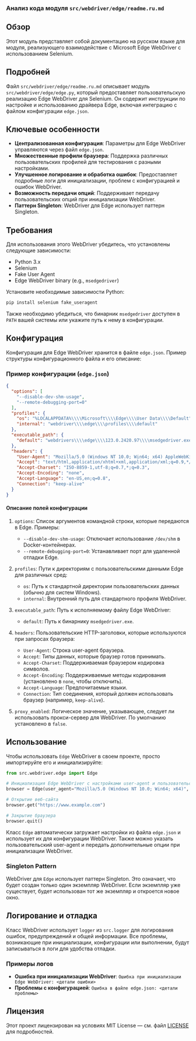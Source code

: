 ### Анализ кода модуля `src/webdriver/edge/readme.ru.md`

## Обзор

Этот модуль представляет собой документацию на русском языке для модуля, реализующего взаимодействие с Microsoft Edge WebDriver с использованием Selenium.

## Подробней

Файл `src/webdriver/edge/readme.ru.md` описывает модуль `src/webdriver/edge/edge.py`, который предоставляет пользовательскую реализацию Edge WebDriver для Selenium. Он содержит инструкции по настройке и использованию драйвера Edge, включая интеграцию с файлом конфигурации `edge.json`.

## Ключевые особенности

-   **Централизованная конфигурация**: Параметры для Edge WebDriver управляются через файл `edge.json`.
-   **Множественные профили браузера**: Поддержка различных пользовательских профилей для тестирования с разными настройками.
-   **Улучшенное логирование и обработка ошибок**: Предоставляет подробные логи для инициализации, проблем с конфигурацией и ошибок WebDriver.
-   **Возможность передачи опций**: Поддерживает передачу пользовательских опций при инициализации WebDriver.
- **Паттерн Singleton**: WebDriver для Edge использует паттерн Singleton.

## Требования

Для использования этого WebDriver убедитесь, что установлены следующие зависимости:

-   Python 3.x
-   Selenium
-   Fake User Agent
-   Edge WebDriver binary (e.g., `msedgedriver`)

Установите необходимые зависимости Python:

```bash
pip install selenium fake_useragent
```

Также необходимо убедиться, что бинарник `msedgedriver` доступен в `PATH` вашей системы или укажите путь к нему в конфигурации.

## Конфигурация

Конфигурация для Edge WebDriver хранится в файле `edge.json`. Пример структуры конфигурационного файла и его описание:

### Пример конфигурации (`edge.json`)

```json
{
  "options": [
    "--disable-dev-shm-usage",
    "--remote-debugging-port=0"
  ],
  "profiles": {
    "os": "%LOCALAPPDATA%\\\\Microsoft\\\\Edge\\\\User Data\\\\Default",
    "internal": "webdriver\\\\edge\\\\profiles\\\\default"
  },
  "executable_path": {
    "default": "webdrivers\\\\edge\\\\123.0.2420.97\\\\msedgedriver.exe"
  },
  "headers": {
    "User-Agent": "Mozilla/5.0 (Windows NT 10.0; Win64; x64) AppleWebKit/537.36 (KHTML, like Gecko) Chrome/96.0.4664.110 Safari/537.36 Edg/96.0.1054.62",
    "Accept": "text/html,application/xhtml+xml,application/xml;q=0.9,*/*;q=0.8",
    "Accept-Charset": "ISO-8859-1,utf-8;q=0.7,*;q=0.3",
    "Accept-Encoding": "none",
    "Accept-Language": "en-US,en;q=0.8",
    "Connection": "keep-alive"
  }
}
```

#### Описание полей конфигурации

1.  `options`: Список аргументов командной строки, которые передаются в Edge. Примеры:
    -   `--disable-dev-shm-usage`: Отключает использование `/dev/shm` в Docker-контейнерах.
    -   `--remote-debugging-port=0`: Устанавливает порт для удаленной отладки Edge.

2.  `profiles`: Пути к директориям с пользовательскими данными Edge для различных сред:

    -   `os`: Путь к стандартной директории пользовательских данных (обычно для систем Windows).
    -   `internal`: Внутренний путь для стандартного профиля WebDriver.

3.  `executable_path`: Путь к исполняемому файлу Edge WebDriver:

    -   `default`: Путь к бинарнику `msedgedriver.exe`.

4.  `headers`: Пользовательские HTTP-заголовки, которые используются при запросах браузера:

    -   `User-Agent`: Строка user-agent браузера.
    -   `Accept`: Типы данных, которые браузер готов принимать.
    -   `Accept-Charset`: Поддерживаемая браузером кодировка символов.
    -   `Accept-Encoding`: Поддерживаемые методы кодирования (установлено в `none`, чтобы отключить).
    -   `Accept-Language`: Предпочитаемые языки.
    -   `Connection`: Тип соединения, который должен использовать браузер (например, `keep-alive`).
5. `proxy_enabled`: Логическое значение, указывающее, следует ли использовать прокси-сервер для WebDriver. По умолчанию установлено в `false`.

## Использование

Чтобы использовать `Edge` WebDriver в своем проекте, просто импортируйте его и инициализируйте:

```python
from src.webdriver.edge import Edge

# Инициализация Edge WebDriver с настройками user-agent и пользовательскими опциями
browser = Edge(user_agent="Mozilla/5.0 (Windows NT 10.0; Win64; x64)", options=["--headless", "--disable-gpu"])

# Открытие веб-сайта
browser.get("https://www.example.com")

# Закрытие браузера
browser.quit()
```

Класс `Edge` автоматически загружает настройки из файла `edge.json` и использует их для конфигурации WebDriver. Также можно указать пользовательский user-agent и передать дополнительные опции при инициализации WebDriver.

### Singleton Pattern

WebDriver для `Edge` использует паттерн Singleton. Это означает, что будет создан только один экземпляр WebDriver. Если экземпляр уже существует, будет использован тот же экземпляр и откроется новое окно.

## Логирование и отладка

Класс WebDriver использует `logger` из `src.logger` для логирования ошибок, предупреждений и общей информации. Все проблемы, возникающие при инициализации, конфигурации или выполнении, будут записываться в логи для удобства отладки.

### Примеры логов

-   **Ошибка при инициализации WebDriver**: `Ошибка при инициализации Edge WebDriver: <детали ошибки>`
-   **Проблемы с конфигурацией**: `Ошибка в файле edge.json: <детали проблемы>`

## Лицензия

Этот проект лицензирован на условиях MIT License — см. файл [LICENSE](../../LICENSE) для подробностей.